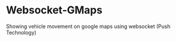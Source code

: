 Websocket-GMaps
===============

Showing vehicle movement on google maps using websocket (Push Technology)